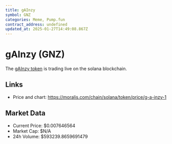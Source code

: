 ```yaml
---
title: gAInzy
symbol: GNZ
categories: Meme, Pump.fun
contract_address: undefined
updated_at: 2025-01-27T14:49:08.867Z
---
```


# gAInzy (GNZ)
The [gAInzy token](https://moralis.com/chain/solana/token/price/g-a-inzy-1) is trading live on the solana blockchain.

## Links
- Price and chart: https://moralis.com/chain/solana/token/price/g-a-inzy-1

## Market Data
- Current Price: $0.007646564
- Market Cap: $N/A
- 24h Volume: $593239.8659691479
